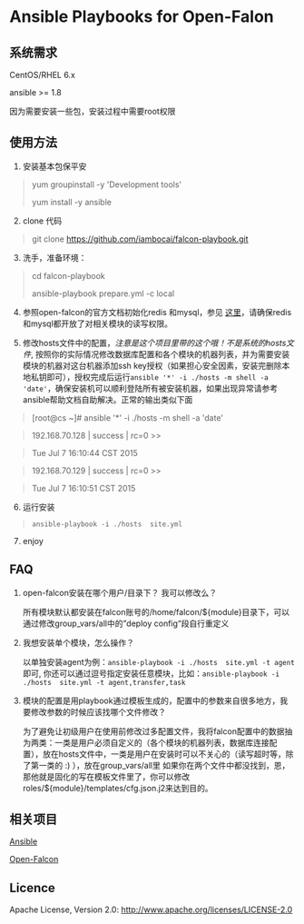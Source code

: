 Ansible Playbooks for Open-Falon
====================================

系统需求
------------------------------------

CentOS/RHEL 6.x

ansible >= 1.8

因为需要安装一些包，安装过程中需要root权限

使用方法
------------------------------------
1.   安装基本包保平安

>	yum groupinstall -y 'Development tools'
>
>	yum install -y ansible

2.   clone 代码

>	git clone https://github.com/iambocai/falcon-playbook.git


3.   洗手，准备环境：

>	cd falcon-playbook
>
>	ansible-playbook prepare.yml -c local

	
4.   参照open-falcon的官方文档初始化redis 和mysql，参见 [这里](http://book.open-falcon.com/zh/install/prepare.html)，请确保redis和mysql都开放了对相关模块的读写权限。

5.   修改hosts文件中的配置，*注意是这个项目里带的这个哦！不是系统的hosts文件*, 按照你的实际情况修改数据库配置和各个模块的机器列表，并为需要安装模块的机器对这台机器添加ssh key授权（如果担心安全因素，安装完删除本地私钥即可），授权完成后运行`ansible '*' -i ./hosts -m shell -a 'date'`，确保安装机可以顺利登陆所有被安装机器，如果出现异常请参考ansible帮助文档自助解决。正常的输出类似下面

>[root@cs ~]#  ansible '*' -i ./hosts -m shell -a 'date'

> 192.168.70.128 | success | rc=0 >>

> Tue Jul  7 16:10:44 CST 2015

> 

> 192.168.70.129 | success | rc=0 >>

> Tue Jul  7 16:10:51 CST 2015

6.   运行安装

>	  ansible-playbook -i ./hosts  site.yml


7.   enjoy


FAQ
------------------------------------
1.  open-falcon安装在哪个用户/目录下？ 我可以修改么？

	所有模块默认都安装在falcon账号的/home/falcon/${module}目录下，可以通过修改group_vars/all中的”deploy config“段自行重定义
	
2.  我想安装单个模块，怎么操作？

	以单独安装agent为例：`ansible-playbook -i ./hosts  site.yml -t agent` 即可, 你还可以通过逗号指定安装任意模块，比如：`ansible-playbook -i ./hosts  site.yml -t agent,transfer,task` 

3. 模块的配置是用playbook通过模板生成的，配置中的参数来自很多地方，我要修改参数的时候应该找哪个文件修改？

	为了避免让初级用户在使用前修改过多配置文件，我将falcon配置中的数据抽为两类：一类是用户必须自定义的（各个模块的机器列表，数据库连接配置），放在hosts文件中，一类是用户在安装时可以不关心的（读写超时等，除了第一类的 :) ），放在group_vars/all里
	如果你在两个文件中都没找到，恩，那他就是固化的写在模板文件里了，你可以修改roles/${module}/templates/cfg.json.j2来达到目的。


相关项目
------------------------------------

[Ansible](http://www,ansible.com)

[Open-Falcon](http://www.open-falcon.com)

Licence
------------------------------------
Apache License, Version 2.0: http://www.apache.org/licenses/LICENSE-2.0
